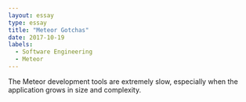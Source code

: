 ```yaml
---
layout: essay
type: essay
title: "Meteor Gotchas"
date: 2017-10-19
labels:
  - Software Engineering
  - Meteor
---
```


The Meteor development tools are extremely slow, especially when the application grows in size and complexity.
